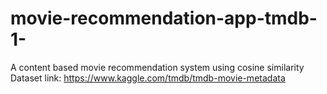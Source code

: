 # movie-recommendation-app-tmdb-1-
A content based movie recommendation system using cosine similarity
Dataset link: https://www.kaggle.com/tmdb/tmdb-movie-metadata
